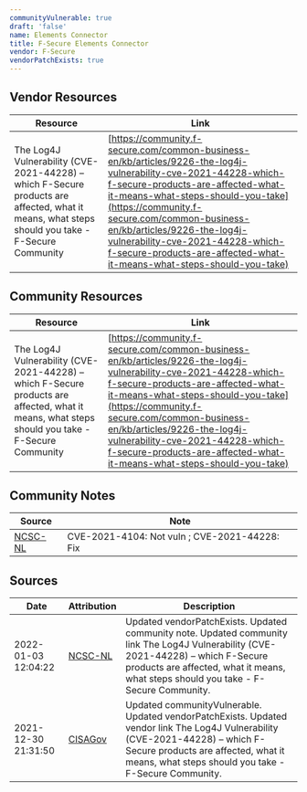 ```yaml
---
communityVulnerable: true
draft: 'false'
name: Elements Connector
title: F-Secure Elements Connector
vendor: F-Secure
vendorPatchExists: true
---
```


## Vendor Resources
| Resource | Link |
| --- | --- |
| The Log4J Vulnerability (CVE-2021-44228) – which F-Secure products are affected, what it means, what steps should you take - F-Secure Community | [https://community.f-secure.com/common-business-en/kb/articles/9226-the-log4j-vulnerability-cve-2021-44228-which-f-secure-products-are-affected-what-it-means-what-steps-should-you-take](https://community.f-secure.com/common-business-en/kb/articles/9226-the-log4j-vulnerability-cve-2021-44228-which-f-secure-products-are-affected-what-it-means-what-steps-should-you-take) |

## Community Resources
| Resource | Link |
| --- | --- |
| The Log4J Vulnerability (CVE-2021-44228) – which F-Secure products are affected, what it means, what steps should you take - F-Secure Community | [https://community.f-secure.com/common-business-en/kb/articles/9226-the-log4j-vulnerability-cve-2021-44228-which-f-secure-products-are-affected-what-it-means-what-steps-should-you-take](https://community.f-secure.com/common-business-en/kb/articles/9226-the-log4j-vulnerability-cve-2021-44228-which-f-secure-products-are-affected-what-it-means-what-steps-should-you-take) |

## Community Notes
| Source | Note |
| --- | --- |
| [NCSC-NL](https://github.com/NCSC-NL/log4shell/blob/main/software/README.md) | CVE-2021-4104: Not vuln ; CVE-2021-44228: Fix </ul> |

## Sources
| Date | Attribution | Description |
| --- | --- | --- |
| 2022-01-03 12:04:22 | [NCSC-NL](https://github.com/NCSC-NL/log4shell/blob/main/software/README.md) | Updated vendorPatchExists. Updated community note. Updated community link The Log4J Vulnerability (CVE-2021-44228) – which F-Secure products are affected, what it means, what steps should you take - F-Secure Community.  |
| 2021-12-30 21:31:50 | [CISAGov](https://raw.githubusercontent.com/cisagov/log4j-affected-db/develop/README.md) | Updated communityVulnerable. Updated vendorPatchExists. Updated vendor link The Log4J Vulnerability (CVE-2021-44228) – which F-Secure products are affected, what it means, what steps should you take - F-Secure Community.  |

